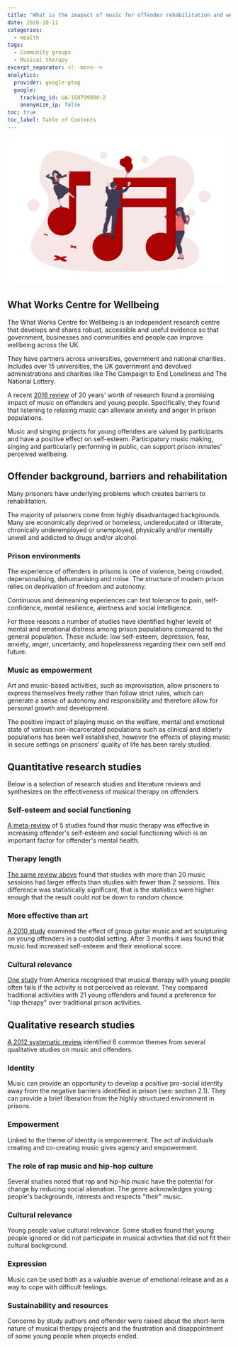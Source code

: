 ```yaml
---
title: "What is the imapact of music for offender rehabilitation and wellbeing?"
date: 2020-10-11
categories:
  - Health
tags:
  - Community groups
  - Musical therapy
excerpt_separator: <!--more-->
analytics:
  provider: google-gtag
  google:
    tracking_id: UA-168799890-2
    anonymize_ip: false
toc: true
toc_label: Table of Contents
---
```


![](/assets/images/undraw_music.png)

## What Works Centre for Wellbeing

The What Works Centre for Wellbeing is an independent research centre that develops and shares robust, accessible and useful evidence so that government, businesses and communities and people can improve wellbeing across the UK.

They have partners across universities, government and national charities. Includes over 15 universities, the UK government and devolved administrations and charities like The Campaign to End Loneliness and The National Lottery.

A recent [2016 review](https://whatworkswellbeing.org/resources/music-singing-and-wellbeing/) of 20 years' worth of research found a promising impact of music on offenders and young people. Specifically, they found that listening to relaxing music can alleviate anxiety and anger in prison populations.

Music and singing projects for young offenders are valued by participants and have a positive effect on self-esteem. Participatory music making, singing and particularly performing in public, can support prison inmates' perceived wellbeing.

## Offender background, barriers and rehabilitation

Many prisoners have underlying problems which creates barriers to rehabilitation.

The majority of prisoners come from highly disadvantaged backgrounds. Many are economically deprived or homeless, undereducated or illiterate, chronically underemployed or unemployed, physically and/or mentally unwell and addicted to drugs and/or alcohol.

### Prison environments

The experience of offenders in prisons is one of violence, being crowded, depersonalising, dehumanising and noise. The structure of modern prison relies on deprivation of freedom and autonomy.

Continuous and demeaning experiences can test tolerance to pain, self-confidence, mental resilience, alertness and social intelligence.

For these reasons a number of studies have identified higher levels of mental and emotional distress among prison populations compared to the general population. These include: low self-esteem, depression, fear, anxiety, anger, uncertainty, and hopelessness regarding their own self and future.

### Music as empowerment

Art and music-based activities, such as improvisation, allow prisoners to express themselves freely rather than follow strict rules, which can generate a sense of autonomy and responsibility and therefore allow for personal growth and development.

The positive impact of playing music on the welfare, mental and emotional state of various non-incarcerated populations such as clinical and elderly populations has been well established, however the effects of playing music in secure settings on prisoners' quality of life has been rarely studied.

##  Quantitative research studies

Below is a selection of research studies and literature reviews and synthesizes on the effectiveness of musical therapy on offenders

###  Self-esteem and social functioning

[A meta-review](https://doi.org/10.1007/s11292-015-9250-y) of 5 studies found thar music therapy was effective in increasing offender's self-esteem and social functioning which is an important factor for offender's mental health.

### Therapy length

[The same review above](https://doi.org/10.1007/s11292-015-9250-y) found that studies with more than 20 music sessions had larger effects than studies with fewer than 2 sessions. This difference was statistically significant, that is the statistics were higher enough that the result could *not* be down to random chance.

###  More effective than art

[A 2010 study](https://doi.org/10.1386/ijcm.3.1.47/1) examined the effect of group guitar music and art sculpturing on young offenders in a custodial setting. After 3 months it was found that music had increased self-esteem and their emotional score.

### Cultural relevance

[One study](https://doi.org/10.1300/J009v26n03_06) from America recognised that musical therapy with young people often fails if the activity is not perceived as relevant. They compared traditional activities with 21 young offenders and found a preference for "rap therapy" over traditional prison activities.

##  Qualitative research studies

[A 2012 systematic review](https://doi.org/10.1093/heapro/das005) identified 6 common themes from several qualitative studies on music and offenders.

### Identity

Music can provide an opportunity to develop a positive pro-social identity away from the negative barriers identified in prison (see: section 2.1). They can provide a brief liberation from the highly structured environment in prisons.

### Empowerment

Linked to the theme of identity is empowerment. The act of individuals creating and co-creating music gives agency and empowerment.

### The role of rap music and hip-hop culture

Several studies noted that rap and hip-hip music have the potential for change by reducing social alienation. The genre acknowledges young people's backgrounds, interests and respects "their" music.

### Cultural relevance

Young people value cultural relevance. Some studies found that young people ignored or did not participate in musical activities that did not fit their cultural background.

###  Expression

Music can be used both as a valuable avenue of emotional release and as a way to cope with difficult feelings.

###  Sustainability and resources

Concerns by study authors and offender were raised about the short-term nature of musical therapy projects and the frustration and disappointment of some young people when projects ended.